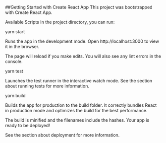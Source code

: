 ##Getting Started with Create React App
This project was bootstrapped with Create React App.

Available Scripts
In the project directory, you can run:

yarn start

Runs the app in the development mode.
Open http://localhost:3000 to view it in the browser.

The page will reload if you make edits.
You will also see any lint errors in the console.

yarn test

Launches the test runner in the interactive watch mode.
See the section about running tests for more information.

yarn build

Builds the app for production to the build folder.
It correctly bundles React in production mode and optimizes the build for the best performance.

The build is minified and the filenames include the hashes.
Your app is ready to be deployed!

See the section about deployment for more information.
